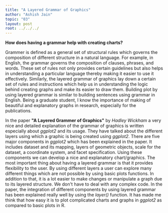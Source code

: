 ```yaml
---
title: "A Layered Grammar of Graphics"
author: "Ashish Jain"
topic: "03"
layout: post
root: ../../../
---
```


**How does having a grammar help with creating charts?**

Grammer is defined as a general set of structural rules which governs the composition of different structure in a natural language. For example, in English, the grammar governs the composition of clauses, phrases, and words. These set of rules not only provides certain guidelines but also helps in understanding a particular language thereby making it easier to use it effectively. Similarly, the layered grammar of graphics lay down a certain set of rules and instructions which help us in understanding the logic behind creating graphs and make its easier to draw them. Building plot by using layered grammar is similar to building sentences using grammar in English. Being a graduate student, I know the importance of making of beautiful and explanatory graphs in research, especially for the publications.

In the paper **"A Layered Grammer of Graphics"** by *Hadley Wickham* a very nice and detailed explanation of the grammar of graphics is written especially about *ggplot2* and its usage. They have talked about the different layers using which a graphic is being created using *ggplot2*. There are five major components in *ggplot2* which has been explained in the paper. It includes dataset and its mapping, layers of geometric objects, scale for the dataset, a coordinate system, and facet specification. Using these components we can develop a nice and explanatory chart/graphics. The most important thing about having a layered grammar is that it provides flexibility to the user. By using different layers a user can explore many different things which are not possible by using basic plots functions. In addition to that, it is a lot easier to make changes or manipulate a graph due to its layered structure. We don't have to deal with any complex code. In the paper, the integration of different components by using layered grammar has been explained really well by using the *layer()* function. It has made me think that how easy it is to plot complicated charts and graphs in *ggplot2* as compared to basic plots in R.
